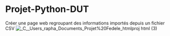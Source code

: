 # Projet-Python-DUT

Créer une page web regroupant des informations importés depuis un fichier CSV
![_C__Users_rapha_Documents_Projet%20Fedele_htmlproj html (3)](https://user-images.githubusercontent.com/103072020/161852836-3f92f41f-ecd1-4f74-b875-6297341ad2ef.png)
